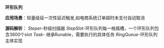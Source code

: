 **环形队列**

**应用场景**：轻量级延一次性延迟触发,如电商系统订单超时未支付自动取消


**源码解析**：
_Steper_-秒级扫描器
_StepSlot_-环形队列每一格插槽，一个环形队列包含3600个slot
_Task_- 继承Runable，需要执行的具体任务
_RingQueue_-环形队列主体实现






